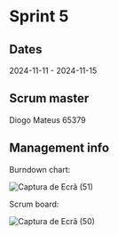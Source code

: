 # Sprint 5
## Dates
2024-11-11 - 2024-11-15

## Scrum master
Diogo Mateus 65379

## Management info
Burndown chart: 

![Captura de Ecrã (51)](https://github.com/user-attachments/assets/665102b3-9710-4eb6-b659-ff4b6ea8971f)

Scrum board:

![Captura de Ecrã (50)](https://github.com/user-attachments/assets/3a64789c-e42b-4478-ab3d-25f4f84f3033)
